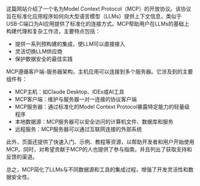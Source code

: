 这篇网站介绍了一个名为Model Context Protocol（MCP）的开放协议。该协议旨在标准化应用程序如何向大型语言模型（LLMs）提供上下文信息，类似于USB-C端口为AI应用提供了标准化的连接方式。MCP帮助用户在LLMs的基础上构建代理和复杂工作流，主要特点包括：

- 提供一系列预构建的集成，使LLM可以直接接入
- 灵活切换LLM供应商
- 保护数据安全的最佳实践

MCP遵循客户端-服务器架构，主机应用可以连接到多个服务器。它涉及到的主要组件有：

- MCP主机：如Claude Desktop、IDEs或AI工具
- MCP客户端：维护与服务器一对一连接的协议客户端
- MCP服务器：通过标准化的Model Context Protocol暴露特定能力的轻量级程序
- 本地数据源：MCP服务器可以安全访问的计算机文件、数据库和服务
- 远程服务：MCP服务器可以通过互联网连接的外部系统

此外，页面还提供了快速入门、示例、教程等资源，以帮助开发者和用户开始使用MCP。同时，对希望贡献于MCP的人也提供了参与指南，并且列出了获取支持和反馈的渠道。

总之，MCP简化了LLMs与不同数据源和工具的集成过程，增强了开发灵活性和数据安全性。